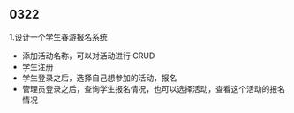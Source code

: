 ## 0322
1.设计一个学生春游报名系统
- 添加活动名称，可以对活动进行 CRUD
- 学生注册
- 学生登录之后，选择自己想参加的活动，报名
- 管理员登录之后，查询学生报名情况，也可以选择活动，查看这个活动的报名情况